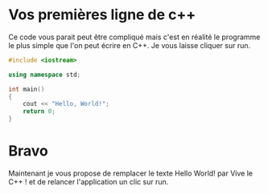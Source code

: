 # Vos premières ligne de c++

Ce code vous parait peut être compliqué mais c'est en réalité le programme le plus simple que l'on peut écrire en C++. Je vous laisse cliquer sur run.

```C++ runnable
#include <iostream>

using namespace std;

int main() 
{
    cout << "Hello, World!";
    return 0;
}
```

# Bravo

Maintenant je vous propose de remplacer le texte Hello World! par Vive le C++ ! et de relancer l'application un clic sur run.

